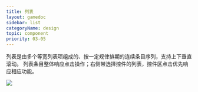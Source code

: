 ```yaml
---
title: 列表
layout: gamedoc
sidebar: list
categoryName: design
topic: component
priority: 03-05
---
```


列表是由多个等宽列表项组成的、按一定规律排期的连续条目序列，支持上下垂直滚动。
列表条目整体响应点击操作；右侧带选择控件的列表，控件区点击优先响应相应功能。

<div class="m-doc-custom-examples">
	<div class="m-doc-custom-examples-correct ">
		<img src="/img/design/component/list/1.png">
	</div>
</div>